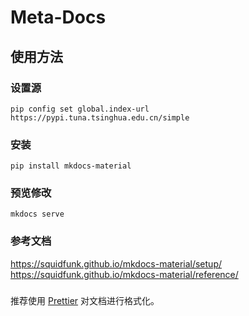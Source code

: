 # Meta-Docs

## 使用方法

### 设置源

```shell
pip config set global.index-url https://pypi.tuna.tsinghua.edu.cn/simple
```

### 安装

```shell
pip install mkdocs-material
```

### 预览修改

```shell
mkdocs serve
```

### 参考文档

https://squidfunk.github.io/mkdocs-material/setup/  
https://squidfunk.github.io/mkdocs-material/reference/

###

推荐使用 [Prettier](https://marketplace.visualstudio.com/items?itemName=esbenp.prettier-vscode) 对文档进行格式化。
